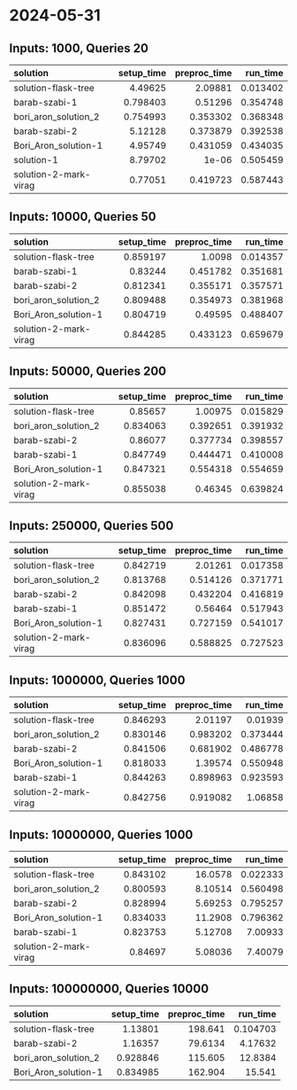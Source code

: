 # 2024-05-31

## Inputs: 1000, Queries 20

| solution              |   setup_time |   preproc_time |   run_time |
|:----------------------|-------------:|---------------:|-----------:|
| solution-flask-tree   |     4.49625  |       2.09881  |   0.013402 |
| barab-szabi-1         |     0.798403 |       0.51296  |   0.354748 |
| bori_aron_solution_2  |     0.754993 |       0.353302 |   0.368348 |
| barab-szabi-2         |     5.12128  |       0.373879 |   0.392538 |
| Bori_Aron_solution-1  |     4.95749  |       0.431059 |   0.434035 |
| solution-1            |     8.79702  |       1e-06    |   0.505459 |
| solution-2-mark-virag |     0.77051  |       0.419723 |   0.587443 |

## Inputs: 10000, Queries 50

| solution              |   setup_time |   preproc_time |   run_time |
|:----------------------|-------------:|---------------:|-----------:|
| solution-flask-tree   |     0.859197 |       1.0098   |   0.014357 |
| barab-szabi-1         |     0.83244  |       0.451782 |   0.351681 |
| barab-szabi-2         |     0.812341 |       0.355171 |   0.357571 |
| bori_aron_solution_2  |     0.809488 |       0.354973 |   0.381968 |
| Bori_Aron_solution-1  |     0.804719 |       0.49595  |   0.488407 |
| solution-2-mark-virag |     0.844285 |       0.433123 |   0.659679 |

## Inputs: 50000, Queries 200

| solution              |   setup_time |   preproc_time |   run_time |
|:----------------------|-------------:|---------------:|-----------:|
| solution-flask-tree   |     0.85657  |       1.00975  |   0.015829 |
| bori_aron_solution_2  |     0.834063 |       0.392651 |   0.391932 |
| barab-szabi-2         |     0.86077  |       0.377734 |   0.398557 |
| barab-szabi-1         |     0.847749 |       0.444471 |   0.410008 |
| Bori_Aron_solution-1  |     0.847321 |       0.554318 |   0.554659 |
| solution-2-mark-virag |     0.855038 |       0.46345  |   0.639824 |

## Inputs: 250000, Queries 500

| solution              |   setup_time |   preproc_time |   run_time |
|:----------------------|-------------:|---------------:|-----------:|
| solution-flask-tree   |     0.842719 |       2.01261  |   0.017358 |
| bori_aron_solution_2  |     0.813768 |       0.514126 |   0.371771 |
| barab-szabi-2         |     0.842098 |       0.432204 |   0.416819 |
| barab-szabi-1         |     0.851472 |       0.56464  |   0.517943 |
| Bori_Aron_solution-1  |     0.827431 |       0.727159 |   0.541017 |
| solution-2-mark-virag |     0.836096 |       0.588825 |   0.727523 |

## Inputs: 1000000, Queries 1000

| solution              |   setup_time |   preproc_time |   run_time |
|:----------------------|-------------:|---------------:|-----------:|
| solution-flask-tree   |     0.846293 |       2.01197  |   0.01939  |
| bori_aron_solution_2  |     0.830146 |       0.983202 |   0.373444 |
| barab-szabi-2         |     0.841506 |       0.681902 |   0.486778 |
| Bori_Aron_solution-1  |     0.818033 |       1.39574  |   0.550948 |
| barab-szabi-1         |     0.844263 |       0.898963 |   0.923593 |
| solution-2-mark-virag |     0.842756 |       0.919082 |   1.06858  |

## Inputs: 10000000, Queries 1000

| solution              |   setup_time |   preproc_time |   run_time |
|:----------------------|-------------:|---------------:|-----------:|
| solution-flask-tree   |     0.843102 |       16.0578  |   0.022333 |
| bori_aron_solution_2  |     0.800593 |        8.10514 |   0.560498 |
| barab-szabi-2         |     0.828994 |        5.69253 |   0.795257 |
| Bori_Aron_solution-1  |     0.834033 |       11.2908  |   0.796362 |
| barab-szabi-1         |     0.823753 |        5.12708 |   7.00933  |
| solution-2-mark-virag |     0.84697  |        5.08036 |   7.40079  |

## Inputs: 100000000, Queries 10000

| solution             |   setup_time |   preproc_time |   run_time |
|:---------------------|-------------:|---------------:|-----------:|
| solution-flask-tree  |     1.13801  |       198.641  |   0.104703 |
| barab-szabi-2        |     1.16357  |        79.6134 |   4.17632  |
| bori_aron_solution_2 |     0.928846 |       115.605  |  12.8384   |
| Bori_Aron_solution-1 |     0.834985 |       162.904  |  15.541    |